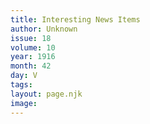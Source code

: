 ```yaml
---
title: Interesting News Items
author: Unknown
issue: 18
volume: 10
year: 1916
month: 42
day: V
tags:
layout: page.njk
image:
---
```





